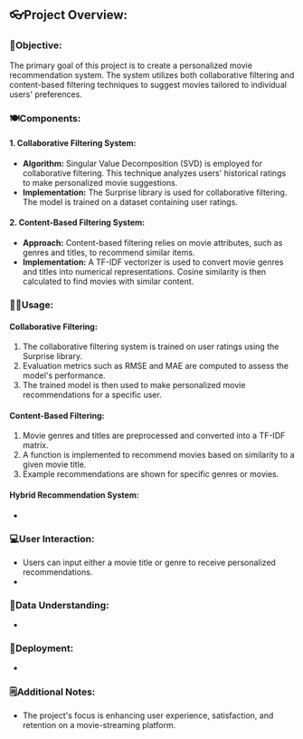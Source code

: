 ## 👓Project Overview:

### 🎯Objective:

The primary goal of this project is to create a personalized movie recommendation system. The system utilizes both collaborative filtering and content-based filtering techniques to suggest movies tailored to individual users' preferences.

### 🍽️Components:

#### 1. Collaborative Filtering System:

- **Algorithm:** Singular Value Decomposition (SVD) is employed for collaborative filtering. This technique analyzes users' historical ratings to make personalized movie suggestions.
- **Implementation:** The Surprise library is used for collaborative filtering. The model is trained on a dataset containing user ratings.

#### 2. Content-Based Filtering System:

- **Approach:** Content-based filtering relies on movie attributes, such as genres and titles, to recommend similar items.
- **Implementation:** A TF-IDF vectorizer is used to convert movie genres and titles into numerical representations. Cosine similarity is then calculated to find movies with similar content.

### 🧑‍🏭Usage:

#### Collaborative Filtering:

1. The collaborative filtering system is trained on user ratings using the Surprise library.
2. Evaluation metrics such as RMSE and MAE are computed to assess the model's performance.
3. The trained model is then used to make personalized movie recommendations for a specific user.

#### Content-Based Filtering:

1. Movie genres and titles are preprocessed and converted into a TF-IDF matrix.
2. A function is implemented to recommend movies based on similarity to a given movie title.
3. Example recommendations are shown for specific genres or movies.

#### Hybrid Recommendation System:

-

### 💻User Interaction:

- Users can input either a movie title or genre to receive personalized recommendations.
-

### 🧠Data Understanding:

-

### 🚒Deployment:

-

### 🗒️Additional Notes:

- The project's focus is enhancing user experience, satisfaction, and retention on a movie-streaming platform.
